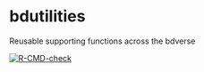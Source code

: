 # bdutilities
Reusable supporting functions across the bdverse 

  <!-- badges: start -->
  [![R-CMD-check](https://github.com/bd-R/bdutilities/workflows/R-CMD-check/badge.svg)](https://github.com/bd-R/bdutilities/actions)
  <!-- badges: end -->
